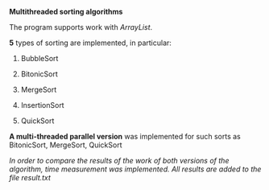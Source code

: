 <b>Multithreaded sorting algorithms</b>

The program supports work with <em>ArrayList</em>. 
 
 <b>5</b> types of sorting are implemented, in particular:

 1) BubbleSort

 2) BitonicSort

 3) MergeSort

 4) InsertionSort

 5) QuickSort

 <b>A multi-threaded parallel version</b> was implemented for such sorts as BitonicSort, MergeSort, QuickSort  

 *In order to compare the results of the work of both versions of the algorithm, time measurement was implemented. All results are added to the file result.txt*
